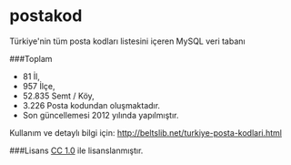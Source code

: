 postakod
========

Türkiye'nin tüm posta kodları listesini içeren MySQL veri tabanı

###Toplam
* 81 İl,
* 957 İlçe,
* 52.835 Semt / Köy,
* 3.226 Posta kodundan oluşmaktadır.
* Son güncellemesi 2012 yılında yapılmıştır.

Kullanım ve detaylı bilgi için: http://beltslib.net/turkiye-posta-kodlari.html

###Lisans
[CC 1.0](http://creativecommons.org/licenses/by/1.0/) ile lisanslanmıştır.

